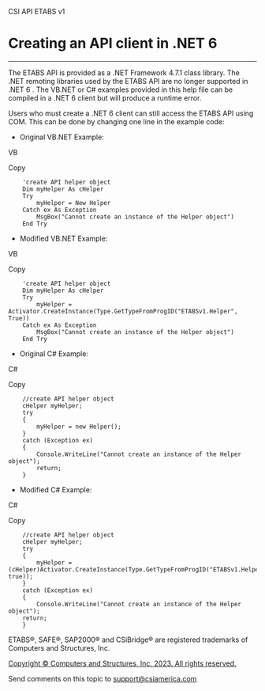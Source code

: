 ﻿

CSI API ETABS v1

# Creating an API client in .NET 6  
  
---  
  
The ETABS API is provided as a .NET Framework 4.7.1 class library. The .NET
remoting libraries used by the ETABS API are no longer supported in .NET 6 .
The VB.NET or C# examples provided in this help file can be compiled in a .NET
6 client but will produce a runtime error.

Users who must create a .NET 6 client can still access the ETABS API using
COM. This can be done by changing one line in the example code:

  * Original VB.NET Example: 

VB

Copy

        
        'create API helper object
        Dim myHelper As cHelper
        Try
            myHelper = New Helper
        Catch ex As Exception
            MsgBox("Cannot create an instance of the Helper object")
        End Try

  * Modified VB.NET Example: 

VB

Copy

        
        'create API helper object
        Dim myHelper As cHelper
        Try
            myHelper = Activator.CreateInstance(Type.GetTypeFromProgID("ETABSv1.Helper", True))
        Catch ex As Exception
            MsgBox("Cannot create an instance of the Helper object")
        End Try

  * Original C# Example: 

C#

Copy

        
        //create API helper object
        cHelper myHelper;
        try
        {
            myHelper = new Helper();
        }
        catch (Exception ex)
        {
            Console.WriteLine("Cannot create an instance of the Helper object");
            return;
        }

  * Modified C# Example: 

C#

Copy

        
        //create API helper object
        cHelper myHelper;
        try
        {
            myHelper = (cHelper)Activator.CreateInstance(Type.GetTypeFromProgID("ETABSv1.Helper", true));
        }
        catch (Exception ex)
        {
            Console.WriteLine("Cannot create an instance of the Helper object");
        return;
        }

ETABS®, SAFE®, SAP2000® and CSiBridge® are registered trademarks of Computers
and Structures, Inc.  

[Copyright © Computers and Structures, Inc. 2023. All rights
reserved.](http://www.csiamerica.com)

Send comments on this topic to
[support@csiamerica.com](mailto:support%40csiamerica.com?Subject=CSI%20API%20ETABS%20v1)

